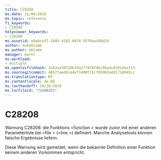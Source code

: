 ```yaml
---
title: C28208
ms.date: 11/04/2016
ms.topic: reference
f1_keywords:
- C28208
helpviewer_keywords:
- C28208
ms.assetid: e9a8ce37-3b05-4202-b078-5570ae496d1d
author: mikeblome
ms.author: mblome
manager: markl
ms.workload:
- multiple
ms.openlocfilehash: 2a83aa50f28b19a2774f8f46c6ba4c0191deaf13
ms.sourcegitcommit: 485ffaedb1ade71490f11cf05962add1718945cc
ms.translationtype: MT
ms.contentlocale: de-DE
ms.lasthandoff: 10/16/2019
ms.locfileid: "72448253"
---
```

# <a name="c28208"></a>C28208
Warnung C28208: die Funktions \<function > wurde zuvor mit einer anderen Parameterliste bei \<file > (\<line >) definiert. Manche Analysetools können falsche Ergebnisse liefern.

 Diese Warnung wird gemeldet, wenn die bekannte Definition einer Funktion keinem anderen Vorkommen entspricht.

